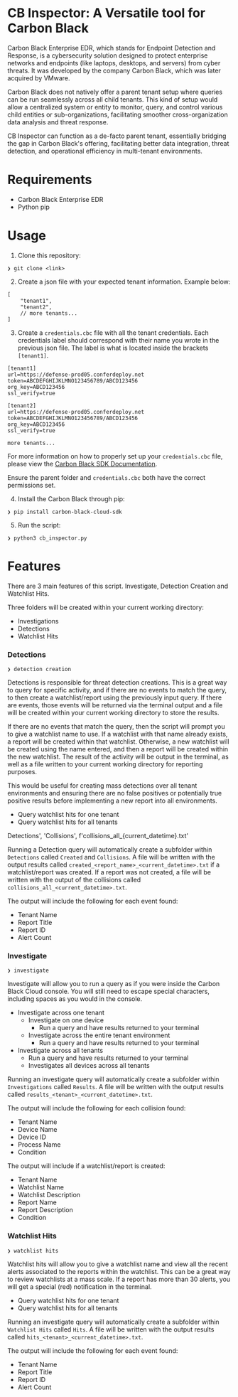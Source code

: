 # CB Inspector: A Versatile tool for Carbon Black
Carbon Black Enterprise EDR, which stands for Endpoint Detection and Response, is a cybersecurity solution designed to protect enterprise networks and endpoints (like laptops, desktops, and servers) from cyber threats. It was developed by the company Carbon Black, which was later acquired by VMware. 

Carbon Black does not natively offer a parent tenant setup where queries can be run seamlessly across all child tenants. This kind of setup would allow a centralized system or entity to monitor, query, and control various child entities or sub-organizations, facilitating smoother cross-organization data analysis and threat response.

CB Inspector can function as a de-facto parent tenant, essentially bridging the gap in Carbon Black's offering, facilitating better data integration, threat detection, and operational efficiency in multi-tenant environments.

# Requirements
- Carbon Black Enterprise EDR
- Python pip

# Usage
1. Clone this repository:
```
❯ git clone <link>
```
2. Create a json file with your expected tenant information. Example below:
```
[
    "tenant1",
    "tenant2",
    // more tenants...
]
```
3. Create a `credentials.cbc` file with all the tenant credentials. Each credentials label should correspond with their name you wrote in the previous json file. The label is what is located inside the brackets `[tenant1]`.
```
[tenant1]
url=https://defense-prod05.conferdeploy.net
token=ABCDEFGHIJKLMNO123456789/ABCD123456
org_key=ABCD123456
ssl_verify=true

[tenant2]
url=https://defense-prod05.conferdeploy.net
token=ABCDEFGHIJKLMNO123456789/ABCD123456
org_key=ABCD123456
ssl_verify=true

more tenants...
```
For more information on how to properly set up your `credentials.cbc` file, please view the [Carbon Black SDK Documentation](https://carbon-black-cloud-python-sdk.readthedocs.io/en/latest/authentication/).

Ensure the parent folder and `credentials.cbc` both have the correct permissions set.

4. Install the Carbon Black through pip:
```
❯ pip install carbon-black-cloud-sdk
```
5. Run the script:
```
❯ python3 cb_inspector.py
```
# Features
There are 3 main features of this script. Investigate, Detection Creation and Watchlist Hits.

Three folders will be created within your current working directory:
- Investigations
- Detections
- Watchlist Hits

### Detections
```
❯ detection creation
```
Detections is responsible for threat detection creations. This is a great way to query for specific activity, and if there are no events to match the query, to then create a watchlist/report using the previously input query. If there are events, those events will be returned via the terminal output and a file will be created within your current working directory to store the results. 

If there are no events that match the query, then the script will prompt you to give a watchlist name to use. If a watchlist with that name already exists, a report will be created within that watchlist. Otherwise, a new watchlist will be created using the name entered, and then a report will be created within the new watchlist. The result of the activity will be output in the terminal, as well as a file written to your current working directory for reporting purposes.

This would be useful for creating mass detections over all tenant environments and ensuring there are no false positives or potentially true positive results before implementing a new report into all environments.

- Query watchlist hits for one tenant
- Query watchlist hits for all tenants

Detections', 'Collisions', f'collisions_all_{current_datetime}.txt'

Running a Detection query will automatically create a subfolder within `Detections` called `Created` and `Collisions`. A file will be written with the output results called `created_<report_name>_<current_datetime>.txt` if a watchlist/report was created. If a report was not created, a file will be written with the output of the collisions called `collisions_all_<current_datetime>.txt`.

The output will include the following for each event found:
- Tenant Name
- Report Title 
- Report ID
- Alert Count

### Investigate
```
❯ investigate
```
Investigate will allow you to run a query as if you were inside the Carbon Black Cloud console. You will still need to escape special characters, including spaces as you would in the console.

- Investigate across one tenant
    - Investigate on one device
        - Run a query and have results returned to your terminal
    - Investigate across the entire tenant environment
        - Run a query and have results returned to your terminal
- Investigate across all tenants
    - Run a query and have results returned to your terminal
    - Investigates all devices across all tenants

Running an investigate query will automatically create a subfolder within `Investigations` called `Results`. A file will be written with the output results called `results_<tenant>_<current_datetime>.txt`.

The output will include the following for each collision found:
- Tenant Name
- Device Name 
- Device ID
- Process Name
- Condition

The output will include if a watchlist/report is created:
- Tenant Name
- Watchlist Name
- Watchlist Description
- Report Name
- Report Description
- Condition

### Watchlist Hits
```
❯ watchlist hits
```
Watchlist hits will allow you to give a watchlist name and view all the recent alerts associated to the reports within the watchlist. This can be a great way to review watchlists at a mass scale. If a report has more than 30 alerts, you will get a special (red) notification in the terminal.

- Query watchlist hits for one tenant
- Query watchlist hits for all tenants

Running an investigate query will automatically create a subfolder within `Watchlist Hits` called `Hits`. A file will be written with the output results called `hits_<tenant>_<current_datetime>.txt`.

The output will include the following for each event found:
- Tenant Name
- Report Title 
- Report ID
- Alert Count